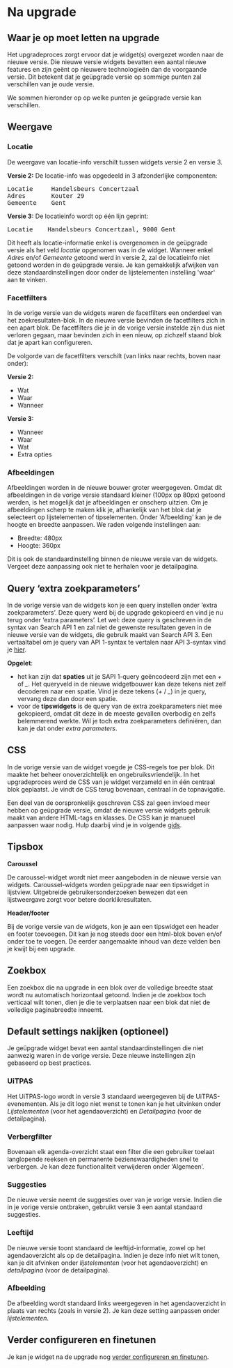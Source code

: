 ---
---

# Na upgrade
## Waar je op moet letten na upgrade

Het upgradeproces zorgt ervoor dat je widget(s) overgezet worden naar de nieuwe versie. Die nieuwe versie widgets bevatten een aantal nieuwe features en zijn geënt op nieuwere technologieën dan de voorgaande versie. Dit betekent dat je geüpgrade versie op sommige punten zal verschillen van je oude versie.

We sommen hieronder op op welke punten je geüpgrade versie kan verschillen.

## Weergave
### Locatie
De weergave van locatie-info verschilt tussen widgets versie 2 en versie 3.

**Versie 2:**
De locatie-info was opgedeeld in 3 afzonderlijke componenten:
<pre>
Locatie     Handelsbeurs Concertzaal
Adres       Kouter 29
Gemeente    Gent
</pre>

**Versie 3:** 
De locatieinfo wordt op één lijn geprint:
<pre>
Locatie    Handelsbeurs Concertzaal, 9000 Gent
</pre>

Dit heeft als locatie-informatie enkel is overgenomen in de geüpgrade versie als het veld _locatie_ opgenomen was in de widget. Wanneer enkel _Adres_ en/of _Gemeente_ getoond werd in versie 2, zal de locatieinfo niet getoond worden in de geüpgrade versie. Je kan gemakkelijk afwijken van deze standaardinstellingen door onder de lijstelementen instelling 'waar' aan te vinken.

### Facetfilters
In de vorige versie van de widgets waren de facetfilters een onderdeel van het zoekresultaten-blok. 
In de nieuwe versie bevinden de facetfilters zich in een apart blok. De facetfilters die je in de vorige versie instelde zijn dus niet verloren gegaan, maar bevinden zich in een nieuw, op zichzelf staand blok dat je apart kan configureren. 

De volgorde van de facetfilters verschilt (van links naar rechts, boven naar onder):

**Versie 2:** 
* Wat
* Waar 
* Wanneer

**Versie 3:** 
* Wanneer
* Waar
* Wat
* Extra opties

### Afbeeldingen
Afbeeldingen worden in de nieuwe bouwer groter weergegeven. Omdat dit afbeeldingen in de vorige versie standaard kleiner (100px op 80px) getoond werden, is het mogelijk dat je afbeeldingen er onscherp uitzien. 
Om je afbeeldingen scherp te maken klik je, afhankelijk van het blok dat je selecteert op lijstelementen of tipselementen. Onder 'Afbeelding' kan je de hoogte en breedte aanpassen. We raden volgende instellingen aan:
- Breedte: 480px
- Hoogte: 360px

Dit is ook de standaardinstelling binnen de nieuwe versie van de widgets.
Vergeet deze aanpassing ook niet te herhalen voor je detailpagina.

## Query ‘extra zoekparameters’
In de vorige versie van de widgets kon je een query instellen onder ‘extra zoekparameters’. Deze query werd bij de upgrade gekopieerd en vind je nu terug onder ‘extra parameters’. Let wel: deze query is geschreven in de syntax van Search API 1 en zal niet de gewenste resultaten geven in de nieuwe versie van de widgets, die gebruik maakt van Search API 3.
Een vertaaltabel om je query van API 1-syntax te vertalen naar API 3-syntax vind je [hier](http://documentatie.uitdatabank.be/content/widgets/latest/upgraden/vertaaltabel/).

**Opgelet**: 
- het kan zijn dat **spaties** uit je SAPI 1-query geëncodeerd zijn met een *+* of *_*. Het queryveld in de nieuwe widgetbouwer kan deze tekens niet zelf decoderen naar een spatie. Vind je deze tekens (*+* / *_*) in je query, vervang deze dan door een spatie.
- voor de **tipswidgets** is de query van de extra zoekparameters niet mee gekopieerd, omdat dit deze in de meeste gevallen overbodig en zelfs belemmerend werkte. Wil je toch extra zoekparameters definiëren, dan kan je dat onder _extra parameters_.

## CSS
In de vorige versie van de widget voegde je CSS-regels toe per blok. Dit maakte het beheer onoverzichtelijk en ongebruiksvriendelijk. 
In het upgradeproces werd de CSS van je widget verzameld en in één centraal blok geplaatst. Je vindt de CSS terug bovenaan, centraal in de topnavigatie.

Een deel van de oorspronkelijk geschreven CSS zal geen invloed meer hebben op geüpgrade versie, omdat de nieuwe versie widgets gebruik maakt van andere HTML-tags en klasses. De CSS kan je manueel aanpassen waar nodig. Hulp daarbij vind je in volgende [gids](http://documentatie.uitdatabank.be/content/widgets/latest/stijlen/stijlgids/).

## Tipsbox

**Caroussel**

De caroussel-widget wordt niet meer aangeboden in de nieuwe versie van widgets. Caroussel-widgets worden geüpgrade naar een tipswidget in lijstview. Uitgebreide gebruikersonderzoeken bewezen dat een lijstweergave zorgt voor betere doorklikresultaten.

**Header/footer**

Bij de vorige versie van de widgets, kon je aan een tipswidget een header en footer toevoegen. Dit kan je nog steeds door een html-blok boven en/of onder toe te voegen. De eerder aangemaakte inhoud van deze velden ben je kwijt bij een upgrade.

## Zoekbox
Een zoekbox die na upgrade in een blok over de volledige breedte staat wordt nu automatisch horizontaal getoond. Indien je de zoekbox toch verticaal wilt tonen, dien je die te verplaatsen naar een blok dat niet de volledige paginabreedte inneemt.

## Default settings nakijken (optioneel)
Je geüpgrade widget bevat een aantal standaardinstellingen die niet aanwezig waren in de vorige versie. Deze nieuwe instellingen zijn gebaseerd op best practices. 
 
### UiTPAS
Het UiTPAS-logo wordt in versie 3 standaard weergegeven bij de UiTPAS-evenementen. Als je dit logo niet wenst te tonen kan je het uitvinken onder _Lijstelementen_ (voor het agendaoverzicht) en _Detailpagina_ (voor de detailpagina).

### Verbergfilter
Bovenaan elk agenda-overzicht staat een filter die een gebruiker toelaat langlopende reeksen en permanente bezienswaardigheden snel te verbergen. Je kan deze functionaliteit verwijderen onder ‘Algemeen’.

### Suggesties
De nieuwe versie neemt de suggesties over van je vorige versie. Indien die in je vorige versie ontbraken, gebruikt versie 3 een aantal standaard suggesties.

### Leeftijd
De nieuwe versie toont standaard de leeftijd-informatie, zowel op het agendaoverzicht als op de detailpagina. Indien je deze info niet wilt tonen, kan je dit afvinken onder _lijstelementen_ (voor het agendaoverzicht) en _detailpagina_ (voor de detailpagina).

### Afbeelding
De afbeelding wordt standaard links weergegeven in het agendaoverzicht in plaats van rechts (zoals in versie 2). Je kan deze setting aanpassen onder _lijstelementen_.

## Verder configureren en finetunen

Je kan je widget na de upgrade nog [verder configureren en finetunen](http://documentatie.uitdatabank.be/content/widgets/latest/configureren/).
